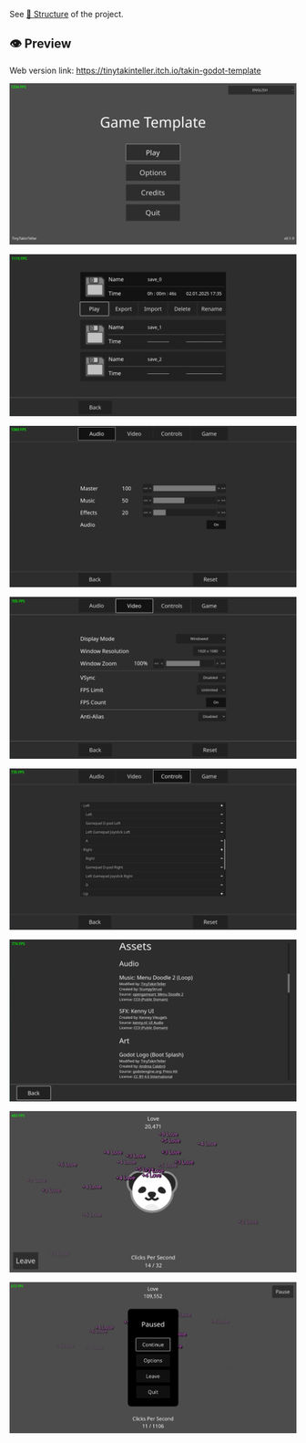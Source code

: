 
See [📂 Structure](https://github.com/TinyTakinTeller/TakinGodotTemplate/blob/master/.github/docs/STRUCTURE.md) of the project.



## 👁️ Preview


Web version link: https://tinytakinteller.itch.io/takin-godot-template


![](https://github.com/TinyTakinTeller/TakinGodotTemplate/blob/master/.github/docs/image/readme_preview_1.png)

![](https://github.com/TinyTakinTeller/TakinGodotTemplate/blob/master/.github/docs/image/readme_preview_6.png)

![](https://github.com/TinyTakinTeller/TakinGodotTemplate/blob/master/.github/docs/image/readme_preview_2.png)

![](https://github.com/TinyTakinTeller/TakinGodotTemplate/blob/master/.github/docs/image/readme_preview_3.png)

![](https://github.com/TinyTakinTeller/TakinGodotTemplate/blob/master/.github/docs/image/readme_preview_4.png)

![](https://github.com/TinyTakinTeller/TakinGodotTemplate/blob/master/.github/docs/image/readme_preview_5.png)

![](https://github.com/TinyTakinTeller/TakinGodotTemplate/blob/master/.github/docs/image/readme_preview_7.png)

![](https://github.com/TinyTakinTeller/TakinGodotTemplate/blob/master/.github/docs/image/readme_preview_8.png)

